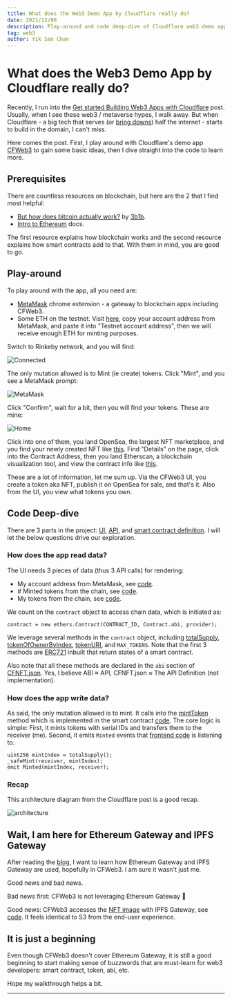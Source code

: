 ```yaml
---
title: What does the Web3 Demo App by Cloudflare really do?
date: 2021/12/06
description: Play-around and code deep-dive of Cloudflare web3 demo app.
tag: web3
author: Yik San Chan
---
```


# What does the Web3 Demo App by Cloudflare really do?

Recently, I run into the [Get started Building Web3 Apps with Cloudflare](https://blog.cloudflare.com/get-started-web3/) post. Usually, when I see these web3 / metaverse hypes, I walk away. But when Cloudflare - a big tech that serves (or [bring downs](https://blog.cloudflare.com/cloudflare-outage-on-july-17-2020/)) half the internet - starts to build in the domain, I can't miss.

Here comes the post. First, I play around with Cloudflare's demo app [CFWeb3](https://cf-web3.pages.dev/) to gain some basic ideas, then I dive straight into the code to learn more.

## Prerequisites

There are countless resources on blockchain, but here are the 2 that I find most helpful:

- [But how does bitcoin actually work?](https://www.3blue1brown.com/lessons/bitcoin) by [3b1b](https://www.3blue1brown.com/).
- [Intro to Ethereum](https://ethereum.org/en/developers/docs/intro-to-ethereum/) docs.

The first resource explains how blockchain works and the second resource explains how smart contracts add to that. With them in mind, you are good to go.

## Play-around

To play around with the app, all you need are:

- [MetaMask](https://metamask.io/) chrome extension - a gateway to blockchain apps including CFWeb3.
- Some ETH on the testnet. Visit [here](https://faucets.chain.link/rinkeby), copy your account address from MetaMask, and paste it into "Testnet account address", then we will receive enough ETH for minting purposes.

Switch to Rinkeby network, and you will find:

![Connected](/images/cfweb3/connected.png)

The only mutation allowed is to Mint (ie create) tokens. Click "Mint", and you see a MetaMask prompt:

![MetaMask](/images/cfweb3/metamask.png)

Click "Confirm", wait for a bit, then you will find your tokens. These are mine:

![Home](/images/cfweb3/home.png)

Click into one of them, you land OpenSea, the largest NFT marketplace, and you find your newly created NFT like [this](https://testnets.opensea.io/assets/0x290422ec6eadc2cc12acd98c50333720382ca86b/561). Find "Details" on the page, click into the Contract Address, then you land Etherscan, a blockchain visualization tool, and view the contract info like [this](https://rinkeby.etherscan.io/address/0x290422ec6eadc2cc12acd98c50333720382ca86b).

These are a lot of information, let me sum up. Via the CFWeb3 UI, you create a token aka NFT, publish it on OpenSea for sale, and that's it. Also from the UI, you view what tokens you own.

## Code Deep-dive

There are 3 parts in the project: [UI](https://github.com/cloudflare/cfweb3/tree/main/frontend), [API](https://github.com/cloudflare/cfweb3/tree/main/worker), and [smart contract definition](https://github.com/cloudflare/cfweb3/tree/main/contract). I will let the below questions drive our exploration.

### How does the app read data?

The UI needs 3 pieces of data (thus 3 API calls) for rendering:

- My account address from MetaMask, see [code](https://github.com/cloudflare/cfweb3/blob/270e4c63c1efbdd0b7ae73838c5750631653fd31/frontend/src/App.svelte#L7).
- \# Minted tokens from the chain, see [code](https://github.com/cloudflare/cfweb3/blob/270e4c63c1efbdd0b7ae73838c5750631653fd31/frontend/src/App.svelte#L89).
- My tokens from the chain, see [code](https://github.com/cloudflare/cfweb3/blob/270e4c63c1efbdd0b7ae73838c5750631653fd31/frontend/src/App.svelte#L74).

We count on the `contract` object to access chain data, which is initiated as:

```solidity
contract = new ethers.Contract(CONTRACT_ID, Contract.abi, provider);
```

We leverage several methods in the `contract` object, including [totalSupply](https://docs.openzeppelin.com/contracts/3.x/api/token/erc721#IERC721Enumerable-totalSupply--), [tokenOfOwnerByIndex](https://docs.openzeppelin.com/contracts/3.x/api/token/erc721#IERC721Enumerable-tokenOfOwnerByIndex-address-uint256-), [tokenURI](https://docs.openzeppelin.com/contracts/3.x/api/token/erc721#ERC721-tokenURI-uint256-), and `MAX_TOKENS`. Note that the first 3 methods are [ERC721](https://docs.openzeppelin.com/contracts/3.x/api/token/erc721) inbuilt that return states of a smart contract.

Also note that all these methods are declared in the `abi` section of [CFNFT.json](https://github.com/cloudflare/cfweb3/blob/270e4c63c1efbdd0b7ae73838c5750631653fd31/frontend/src/CFNFT.json). Yes, I believe ABI ≈ API, CFNFT.json ≈ The API Definition (not implementation).

### How does the app write data?

As said, the only mutation allowed is to mint. It calls into the [mintToken](https://github.com/cloudflare/cfweb3/blob/270e4c63c1efbdd0b7ae73838c5750631653fd31/frontend/src/App.svelte#L65) method which is implemented in the smart contract [code](https://github.com/cloudflare/cfweb3/blob/270e4c63c1efbdd0b7ae73838c5750631653fd31/contract/contracts/CFNFT.sol#L53). The core logic is simple: First, it mints tokens with serial IDs and transfers them to the receiver (me). Second, it emits `Minted` events that [frontend code](https://github.com/cloudflare/cfweb3/blob/270e4c63c1efbdd0b7ae73838c5750631653fd31/frontend/src/App.svelte#L67) is listening to.

```solidity
uint256 mintIndex = totalSupply();
_safeMint(receiver, mintIndex);
emit Minted(mintIndex, receiver);
```

### Recap

This architecture diagram from the Cloudflare post is a good recap.

![architecture](/images/cfweb3/architecture.png)

## Wait, I am here for Ethereum Gateway and IPFS Gateway

After reading the [blog](https://blog.cloudflare.com/get-started-web3/), I want to learn how Ethereum Gateway and IPFS Gateway are used, hopefully in CFWeb3. I am sure it wasn't just me.

Good news and bad news.

Bad news first: CFWeb3 is not leveraging Ethereum Gateway 🤷

Good news: CFWeb3 accesses the [NFT image](https://cloudflare-ipfs.com/ipfs/Qma6eRuWT27UyCZCCVNpnndzRYWqyQrX4DfdgMCsLs5u8H) with IPFS Gateway, see [code](https://github.com/cloudflare/cfweb3/blob/270e4c63c1efbdd0b7ae73838c5750631653fd31/worker/index.ts#L14). It feels identical to S3 from the end-user experience.

## It is just a beginning

Even though CFWeb3 doesn't cover Ethereum Gateway, it is still a good beginning to start making sense of buzzwords that are must-learn for web3 developers: smart contract, token, abi, etc.

Hope my walkthrough helps a bit.

---

